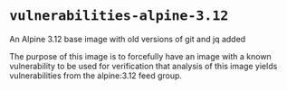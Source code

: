 # `vulnerabilities-alpine-3.12`
An Alpine 3.12 base image with old versions of git and jq added

The purpose of this image is to forcefully have an image with a known vulnerability to be used for verification that analysis of this image yields vulnerabilities from the alpine:3.12 feed group.
